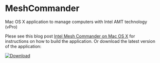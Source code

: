 # MeshCommander
Mac OS X application to manage computers with Intel AMT technology (vPro)

Plese see this blog post [Intel Mesh Commander on Mac OS X](http://www.devtty.uk/apple/Intel_Mesh_Commander_on_Mac_OS_X/) for instructions on how to build the application. Or download the latest version of the application:

[ ![Download](https://api.bintray.com/packages/gomesjj/APPS/MeshCommander.app/images/download.svg) ](https://bintray.com/gomesjj/APPS/MeshCommander.app/_latestVersion)
